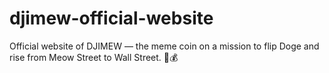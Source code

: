 # djimew-official-website
Official website of DJIMEW — the meme coin on a mission to flip Doge and rise from Meow Street to Wall Street. 🚀💰
